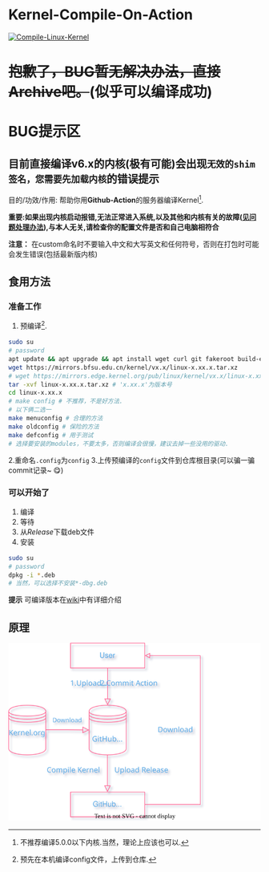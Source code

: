  # Kernel-Compile-On-Action
 [![Compile-Linux-Kernel](https://github.com/LemonFan-maker/Kernel-Compile-On-Action/actions/workflows/main.yml/badge.svg?event=workflow_dispatch)](https://github.com/LemonFan-maker/Kernel-Compile-On-Action/actions/workflows/main.yml)
 
 # ~~抱歉了，BUG暂无解决办法，直接Archive吧。~~(似乎可以编译成功)
 
 # BUG提示区
 ## 目前直接编译v6.x的内核(极有可能)会出现``无效的shim签名，您需要先加载内核``的错误提示
 
 目的/功效/作用: 帮助你用**Github-Action**的服务器编译Kernel[^1].
 
 **重要:如果出现内核启动报错,无法正常进入系统,以及其他和内核有关的故障([见问题处理办法]()),与本人无关,请检查你的配置文件是否和自己电脑相符合**
 
**注意：** 在custom命名时不要输入中文和大写英文和任何符号，否则在打包时可能会发生错误(包括最新版内核)

## 食用方法
### 准备工作
1. 预编译[^2].
```sh
sudo su
# password
apt update && apt upgrade && apt install wget curl git fakeroot build-essential ncurses-dev xz-utils libssl-dev bc flex libelf-dev bison gcc make g++
wget https://mirrors.bfsu.edu.cn/kernel/vx.x/linux-x.xx.x.tar.xz
# wget https://mirrors.edge.kernel.org/pub/linux/kernel/vx.x/linux-x.xx.x.tar.xz
tar -xvf linux-x.xx.x.tar.xz # 'x.xx.x'为版本号
cd linux-x.xx.x
# make config # 不推荐，不是好方法.
# 以下俩二选一
make menuconfig # 合理的方法
make oldconfig # 保险的方法
make defconfig # 用于测试
# 选择要安装的modules，不要太多，否则编译会很慢，建议去掉一些没用的驱动.
```
2.重命名`.config`为`config`
3.上传预编译的`config`文件到仓库根目录(可以骗一骗commit记录~ :yum:)
### 可以开始了
1. 编译
2. 等待
3. 从*Release*下载deb文件
4. 安装
```sh
sudo su
# password
dpkg -i *.deb
# 当然，可以选择不安装*-dbg.deb
```
**提示**
可编译版本在[wiki](https://github.com/LemonFan-maker/Kernel-Compile-On-Action/wiki/Kernel_Versions)中有详细介绍
## 原理
![Action](assets/Action.svg)

[^1]: 不推荐编译5.0.0以下内核.当然，理论上应该也可以.
[^2]: 预先在本机编译config文件，上传到仓库.


